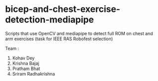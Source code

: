 # bicep-and-chest-exercise-detection-mediapipe
Scripts that use OpenCV and mediapipe to detect full ROM on chest and arm exercises (task for IEEE RAS Robofest selection)

Team :
1. Kohav Dey
2. Krishna Bajaj
3. Pratham Bhat
4. Sriram Radhakrishna
